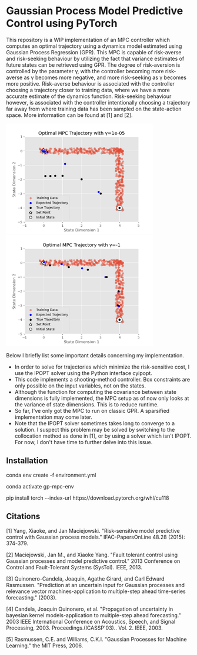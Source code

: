 # Gaussian Process Model Predictive Control using PyTorch
This repository is a WIP implementation of an MPC controller which computes an optimal trajectory using a dynamics model
estimated using Gaussian Process Regression (GPR). This MPC is capable of risk-averse and risk-seeking behaviour by 
utilizing the fact that variance estimates of future states can be retrieved using GPR. The degree of risk-aversion is 
controlled by the parameter γ, with the controller becoming more risk-averse as γ becomes more negative, and more 
risk-seeking as γ becomes more positive. Risk-averse behaviour is associated with the controller choosing a trajectory
closer to training data, where we have a more accurate estimate of the dynamics function. Risk-seeking behaviour 
however, is associated with the controller intentionally choosing a trajectory far away from where training
data has been sampled on the state-action space. More information can be found at [1] and [2].

<p float="left">
    <img src="./src/experiments/media/uncertainty/gamma_1e-05.png" width="400">
    <img src="./src/experiments/media/uncertainty/gamma_-1.png" width="400">
</p>

Below I briefly list some important details concerning my implementation.
* In order to solve for trajectories which minimize the risk-sensitive cost, I use the IPOPT solver using the Python interface cyipopt.
* This code implements a shooting-method controller. Box constraints are only possible on the input variables, not on the states.
* Although the function for computing the covariance between state dimensions is fully implemented, the MPC setup as of now only looks at the variance of state dimensions. This is to reduce runtime.
* So far, I've only got the MPC to run on classic GPR. A sparsified implementation may come later. 
* Note that the IPOPT solver sometimes takes long to converge to a solution. I suspect this problem may be solved by switching to the collocation method as done in [1], or by using a solver which isn't IPOPT. For now, I don't have time to further delve into this issue. 

## Installation
conda env create -f environment.yml

conda activate gp-mpc-env

pip install torch --index-url ht<span>tps://download.pytorch.org/whl/cu118

## Citations
[1] Yang, Xiaoke, and Jan Maciejowski. "Risk-sensitive model predictive control with Gaussian process models." IFAC-PapersOnLine 48.28 (2015): 374-379.

[2] Maciejowski, Jan M., and Xiaoke Yang. "Fault tolerant control using Gaussian processes and model predictive control." 2013 Conference on Control and Fault-Tolerant Systems (SysTol). IEEE, 2013.

[3] Quinonero-Candela, Joaquin, Agathe Girard, and Carl Edward Rasmussen. "Prediction at an uncertain input for Gaussian processes and relevance vector machines-application to multiple-step ahead time-series forecasting." (2003).

[4] Candela, Joaquin Quinonero, et al. "Propagation of uncertainty in bayesian kernel models-application to multiple-step ahead forecasting." 2003 IEEE International Conference on Acoustics, Speech, and Signal Processing, 2003. Proceedings.(ICASSP'03).. Vol. 2. IEEE, 2003.

[5] Rasmussen, C.E. and Williams, C.K.I. "Gaussian Processes for Machine Learning." the MIT Press, 2006.
